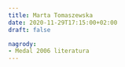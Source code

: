 ```yaml
---
title: Marta Tomaszewska
date: 2020-11-29T17:15:00+02:00
draft: false

nagrody:
- Medal 2006 literatura
---
```

